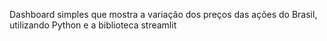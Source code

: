 Dashboard simples que mostra a variação dos preços das ações do Brasil, utilizando Python e a biblioteca streamlit

